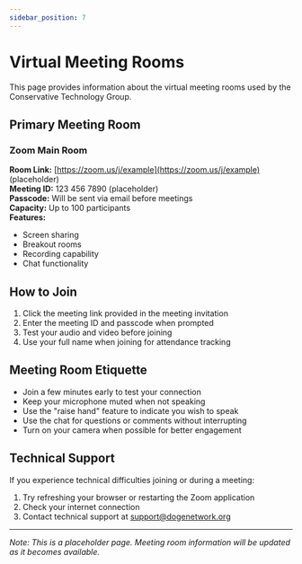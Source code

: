 ```yaml
---
sidebar_position: 7
---
```


# Virtual Meeting Rooms

This page provides information about the virtual meeting rooms used by the Conservative Technology Group.

## Primary Meeting Room

### Zoom Main Room

**Room Link:** [https://zoom.us/j/example](https://zoom.us/j/example) (placeholder)  
**Meeting ID:** 123 456 7890 (placeholder)  
**Passcode:** Will be sent via email before meetings  
**Capacity:** Up to 100 participants  
**Features:**
- Screen sharing
- Breakout rooms
- Recording capability
- Chat functionality

## How to Join

1. Click the meeting link provided in the meeting invitation
2. Enter the meeting ID and passcode when prompted
3. Test your audio and video before joining
4. Use your full name when joining for attendance tracking

## Meeting Room Etiquette

- Join a few minutes early to test your connection
- Keep your microphone muted when not speaking
- Use the "raise hand" feature to indicate you wish to speak
- Use the chat for questions or comments without interrupting
- Turn on your camera when possible for better engagement

## Technical Support

If you experience technical difficulties joining or during a meeting:

1. Try refreshing your browser or restarting the Zoom application
2. Check your internet connection
3. Contact technical support at support@dogenetwork.org

---

*Note: This is a placeholder page. Meeting room information will be updated as it becomes available.*
